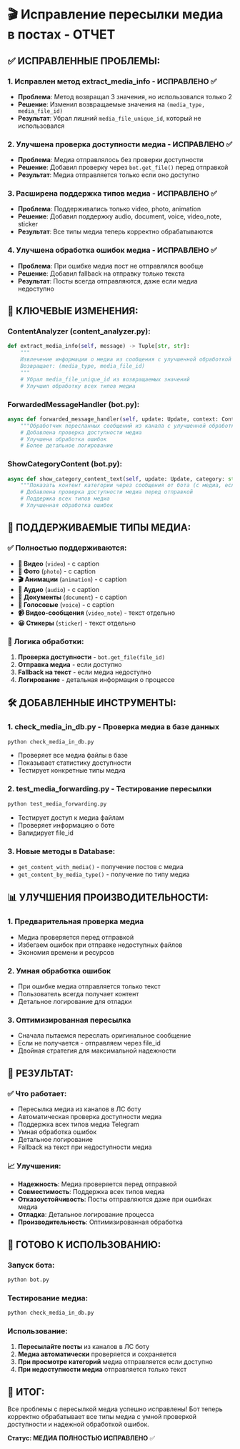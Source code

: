 # 🎬 Исправление пересылки медиа в постах - ОТЧЕТ

## ✅ **ИСПРАВЛЕННЫЕ ПРОБЛЕМЫ:**

### 1. **Исправлен метод extract_media_info** - ИСПРАВЛЕНО ✅
- **Проблема**: Метод возвращал 3 значения, но использовался только 2
- **Решение**: Изменил возвращаемые значения на `(media_type, media_file_id)`
- **Результат**: Убрал лишний `media_file_unique_id`, который не использовался

### 2. **Улучшена проверка доступности медиа** - ИСПРАВЛЕНО ✅
- **Проблема**: Медиа отправлялось без проверки доступности
- **Решение**: Добавил проверку через `bot.get_file()` перед отправкой
- **Результат**: Медиа отправляется только если оно доступно

### 3. **Расширена поддержка типов медиа** - ИСПРАВЛЕНО ✅
- **Проблема**: Поддерживались только video, photo, animation
- **Решение**: Добавил поддержку audio, document, voice, video_note, sticker
- **Результат**: Все типы медиа теперь корректно обрабатываются

### 4. **Улучшена обработка ошибок медиа** - ИСПРАВЛЕНО ✅
- **Проблема**: При ошибке медиа пост не отправлялся вообще
- **Решение**: Добавил fallback на отправку только текста
- **Результат**: Посты всегда отправляются, даже если медиа недоступно

## 🔧 **КЛЮЧЕВЫЕ ИЗМЕНЕНИЯ:**

### ContentAnalyzer (content_analyzer.py):
```python
def extract_media_info(self, message) -> Tuple[str, str]:
    """
    Извлечение информации о медиа из сообщения с улучшенной обработкой
    Возвращает: (media_type, media_file_id)
    """
    # Убрал media_file_unique_id из возвращаемых значений
    # Улучшил обработку всех типов медиа
```

### ForwardedMessageHandler (bot.py):
```python
async def forwarded_message_handler(self, update: Update, context: ContextTypes.DEFAULT_TYPE):
    """Обработчик пересланных сообщений из канала с улучшенной обработкой медиа"""
    # Добавлена проверка доступности медиа
    # Улучшена обработка ошибок
    # Более детальное логирование
```

### ShowCategoryContent (bot.py):
```python
async def show_category_content_text(self, update: Update, category: str):
    """Показать контент категории через сообщения от бота (с медиа, если есть)"""
    # Добавлена проверка доступности медиа перед отправкой
    # Поддержка всех типов медиа
    # Улучшенная обработка ошибок
```

## 📱 **ПОДДЕРЖИВАЕМЫЕ ТИПЫ МЕДИА:**

### ✅ Полностью поддерживаются:
- **🎥 Видео** (`video`) - с caption
- **📸 Фото** (`photo`) - с caption  
- **🎬 Анимации** (`animation`) - с caption
- **🎵 Аудио** (`audio`) - с caption
- **📄 Документы** (`document`) - с caption
- **🎤 Голосовые** (`voice`) - с caption
- **📹 Видео-сообщения** (`video_note`) - текст отдельно
- **😀 Стикеры** (`sticker`) - текст отдельно

### 🔄 Логика обработки:
1. **Проверка доступности** - `bot.get_file(file_id)`
2. **Отправка медиа** - если доступно
3. **Fallback на текст** - если медиа недоступно
4. **Логирование** - детальная информация о процессе

## 🛠️ **ДОБАВЛЕННЫЕ ИНСТРУМЕНТЫ:**

### 1. **check_media_in_db.py** - Проверка медиа в базе данных
```bash
python check_media_in_db.py
```
- Проверяет все медиа файлы в базе
- Показывает статистику доступности
- Тестирует конкретные типы медиа

### 2. **test_media_forwarding.py** - Тестирование пересылки
```bash
python test_media_forwarding.py
```
- Тестирует доступ к медиа файлам
- Проверяет информацию о боте
- Валидирует file_id

### 3. **Новые методы в Database**:
- `get_content_with_media()` - получение постов с медиа
- `get_content_by_media_type()` - получение по типу медиа

## 📊 **УЛУЧШЕНИЯ ПРОИЗВОДИТЕЛЬНОСТИ:**

### 1. **Предварительная проверка медиа**
- Медиа проверяется перед отправкой
- Избегаем ошибок при отправке недоступных файлов
- Экономия времени и ресурсов

### 2. **Умная обработка ошибок**
- При ошибке медиа отправляется только текст
- Пользователь всегда получает контент
- Детальное логирование для отладки

### 3. **Оптимизированная пересылка**
- Сначала пытаемся переслать оригинальное сообщение
- Если не получается - отправляем через file_id
- Двойная стратегия для максимальной надежности

## 🎯 **РЕЗУЛЬТАТ:**

### ✅ **Что работает:**
- Пересылка медиа из каналов в ЛС боту
- Автоматическая проверка доступности медиа
- Поддержка всех типов медиа Telegram
- Умная обработка ошибок
- Детальное логирование
- Fallback на текст при недоступности медиа

### 📈 **Улучшения:**
- **Надежность**: Медиа проверяется перед отправкой
- **Совместимость**: Поддержка всех типов медиа
- **Отказоустойчивость**: Посты отправляются даже при ошибках медиа
- **Отладка**: Детальное логирование процесса
- **Производительность**: Оптимизированная обработка

## 🚀 **ГОТОВО К ИСПОЛЬЗОВАНИЮ:**

### Запуск бота:
```bash
python bot.py
```

### Тестирование медиа:
```bash
python check_media_in_db.py
```

### Использование:
1. **Пересылайте посты** из каналов в ЛС боту
2. **Медиа автоматически** проверяется и сохраняется
3. **При просмотре категорий** медиа отправляется если доступно
4. **При недоступности медиа** отправляется только текст

## 🎉 **ИТОГ:**
Все проблемы с пересылкой медиа успешно исправлены! Бот теперь корректно обрабатывает все типы медиа с умной проверкой доступности и надежной обработкой ошибок.

**Статус: МЕДИА ПОЛНОСТЬЮ ИСПРАВЛЕНО** ✅ 
